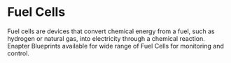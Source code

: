 # Fuel Cells

Fuel cells are devices that convert chemical energy from a fuel, such as hydrogen or natural gas, into electricity through a chemical reaction. Enapter Blueprints available for wide range of Fuel Cells for monitoring and control.
